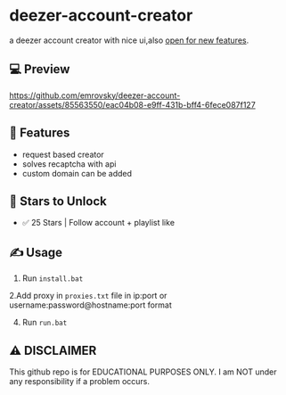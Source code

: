 # deezer-account-creator

a deezer account creator with nice ui,also [open for new features](https://github.com/emrovsky/deezer-account-creator/issues/new).

## 💻 Preview



https://github.com/emrovsky/deezer-account-creator/assets/85563550/eac04b08-e9ff-431b-bff4-6fece087f127



## 👾 Features
- request based creator
- solves recaptcha with api
- custom domain can be added


## 🌟 Stars to Unlock

- ✅ 25 Stars | Follow account + playlist like



## ✍️ Usage
1. Run `install.bat`

2.Add proxy in `proxies.txt` file in ip:port or username:password@hostname:port format 

4. Run `run.bat`


## ⚠️ DISCLAIMER
This github repo is for EDUCATIONAL PURPOSES ONLY. I am NOT under any responsibility if a problem occurs.

